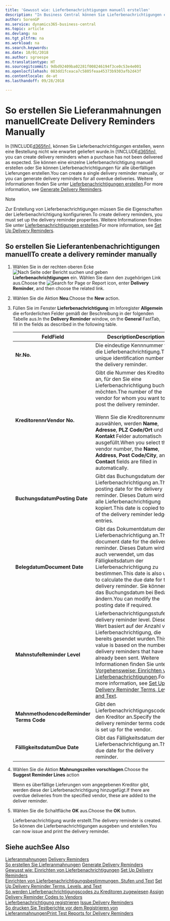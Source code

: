 ```yaml
---
title: 'Gewusst wie: Lieferbenachrichtigungen manuell erstellen'
description: "In Business Central können Sie Lieferbenachrichtigungen erstellen, wenn eine Bestellung nicht wie erwartet geliefert wurde."
author: SorenGP
ms.service: dynamics365-business-central
ms.topic: article
ms.devlang: na
ms.tgt_pltfrm: na
ms.workload: na
ms.search.keywords: 
ms.date: 10/01/2018
ms.author: sgroespe
ms.translationtype: HT
ms.sourcegitcommit: 9dbd92409ba02281f008246194f3ce0c53e4e001
ms.openlocfilehash: 083dd1fceaca7c5805feaa45373b9303afb2d43f
ms.contentlocale: de-at
ms.lasthandoff: 09/28/2018

---
```

# <a name="create-delivery-reminders-manually"></a><span data-ttu-id="bc7c0-103">So erstellen Sie Lieferanmahnungen manuell</span><span class="sxs-lookup"><span data-stu-id="bc7c0-103">Create Delivery Reminders Manually</span></span>
<span data-ttu-id="bc7c0-104">In [!INCLUDE[d365fin](../../includes/d365fin_md.md)], können Sie Lieferbenachrichtigungen erstellen, wenn eine Bestellung nicht wie erwartet geliefert wurde.</span><span class="sxs-lookup"><span data-stu-id="bc7c0-104">In [!INCLUDE[d365fin](../../includes/d365fin_md.md)], you can create delivery reminders when a purchase has not been delivered as expected.</span></span> <span data-ttu-id="bc7c0-105">Sie können eine einzelne Lieferbenachrichtigung manuell erstellen oder Sie können Lieferbenachrichtigungen für alle überfälligen Lieferungen erstellen.</span><span class="sxs-lookup"><span data-stu-id="bc7c0-105">You can create a single delivery reminder manually, or you can generate delivery reminders for all overdue deliveries.</span></span> <span data-ttu-id="bc7c0-106">Weitere Informationen finden Sie unter [Lieferbenachrichtigungen erstellen](how-to-generate-delivery-reminders.md).</span><span class="sxs-lookup"><span data-stu-id="bc7c0-106">For more information, see [Generate Delivery Reminders](how-to-generate-delivery-reminders.md).</span></span>

> [!NOTE]
> <span data-ttu-id="bc7c0-107">Zur Erstellung von Lieferbenachrichtigungen müssen Sie die Eigenschaften der Lieferbenachrichtigung konfigurieren.</span><span class="sxs-lookup"><span data-stu-id="bc7c0-107">To create delivery reminders, you must set up the delivery reminder properties.</span></span> <span data-ttu-id="bc7c0-108">Weitere Informationen finden Sie unter [Lieferbenachrichtigungen erstellen](how-to-set-up-delivery-reminders.md).</span><span class="sxs-lookup"><span data-stu-id="bc7c0-108">For more information, see [Set Up Delivery Reminders](how-to-set-up-delivery-reminders.md).</span></span>

## <a name="to-create-a-delivery-reminder-manually"></a><span data-ttu-id="bc7c0-109">So erstellen Sie Lieferantenbenachrichtigungen manuell</span><span class="sxs-lookup"><span data-stu-id="bc7c0-109">To create a delivery reminder manually</span></span>  

1.  <span data-ttu-id="bc7c0-110">Wählen Sie in der rechten oberen Ecke ![Nach Seite oder Bericht suchen](../../media/ui-search/search_small.png "Symbol nach Seite oder Bericht suchen") und geben **Lieferbenachrichtigungen** ein. Wählen Sie dann den zugehörigen Link aus.</span><span class="sxs-lookup"><span data-stu-id="bc7c0-110">Choose the ![Search for Page or Report](../../media/ui-search/search_small.png "Search for Page or Report icon") icon, enter **Delivery Reminder**, and then choose the related link.</span></span>  
2.  <span data-ttu-id="bc7c0-111">Wählen Sie die Aktion **Neu**.</span><span class="sxs-lookup"><span data-stu-id="bc7c0-111">Choose the **New** action.</span></span>  
3.  <span data-ttu-id="bc7c0-112">Füllen Sie im Fenster **Lieferbenachrichtigung** im Inforegister **Allgemein** die erforderlichen Felder gemäß der Beschreibung in der folgenden Tabelle aus.</span><span class="sxs-lookup"><span data-stu-id="bc7c0-112">In the **Delivery Reminder** window, on the **General** FastTab, fill in the fields as described in the following table.</span></span>  

    |<span data-ttu-id="bc7c0-113">Feld</span><span class="sxs-lookup"><span data-stu-id="bc7c0-113">Field</span></span>|<span data-ttu-id="bc7c0-114">Description</span><span class="sxs-lookup"><span data-stu-id="bc7c0-114">Description</span></span>|  
    |---------------------------------|---------------------------------------|  
    |<span data-ttu-id="bc7c0-115">**Nr.**</span><span class="sxs-lookup"><span data-stu-id="bc7c0-115">**No.**</span></span>|<span data-ttu-id="bc7c0-116">Die eindeutige Kennnummer für die Lieferbenachrichtigung.</span><span class="sxs-lookup"><span data-stu-id="bc7c0-116">The unique identification number for the delivery reminder.</span></span>|  
    |<span data-ttu-id="bc7c0-117">**Kreditorennr**</span><span class="sxs-lookup"><span data-stu-id="bc7c0-117">**Vendor No.**</span></span>|<span data-ttu-id="bc7c0-118">Gibt die Nummer des Kreditors an, für den Sie eine Lieferbenachrichtigung buchen möchten.</span><span class="sxs-lookup"><span data-stu-id="bc7c0-118">The number of the vendor for whom you want to post the delivery reminder.</span></span><br /><br /> <span data-ttu-id="bc7c0-119">Wenn Sie die Kreditorennummer auswählen, werden **Name**, **Adresse**, **PLZ Code/Ort** und **Kontakt** Felder automatisch ausgefüllt.</span><span class="sxs-lookup"><span data-stu-id="bc7c0-119">When you select the vendor number, the **Name**, **Address**, **Post Code/City**, and **Contact** fields are filled in automatically.</span></span>|  
    |<span data-ttu-id="bc7c0-120">**Buchungsdatum**</span><span class="sxs-lookup"><span data-stu-id="bc7c0-120">**Posting Date**</span></span>|<span data-ttu-id="bc7c0-121">Gibt das Buchungsdatum der Lieferbenachrichtigung an.</span><span class="sxs-lookup"><span data-stu-id="bc7c0-121">The posting date for the delivery reminder.</span></span> <span data-ttu-id="bc7c0-122">Dieses Datum wird in alle Lieferbenachrichtigung kopiert.</span><span class="sxs-lookup"><span data-stu-id="bc7c0-122">This date is copied to all of the delivery reminder ledger entries.</span></span>|  
    |<span data-ttu-id="bc7c0-123">**Belegdatum**</span><span class="sxs-lookup"><span data-stu-id="bc7c0-123">**Document Date**</span></span>|<span data-ttu-id="bc7c0-124">Gibt das Dokumentdatum der Lieferbenachrichtigung an.</span><span class="sxs-lookup"><span data-stu-id="bc7c0-124">The document date for the delivery reminder.</span></span> <span data-ttu-id="bc7c0-125">Dieses Datum wird auch verwendet, um das Fälligkeitsdatum der Lieferbenachrichtigung zu bestimmen.</span><span class="sxs-lookup"><span data-stu-id="bc7c0-125">This date is also used to calculate the due date for the delivery reminder.</span></span> <span data-ttu-id="bc7c0-126">Sie können das Buchungsdatum bei Bedarf ändern.</span><span class="sxs-lookup"><span data-stu-id="bc7c0-126">You can modify the posting date if required.</span></span>|  
    |<span data-ttu-id="bc7c0-127">**Mahnstufe**</span><span class="sxs-lookup"><span data-stu-id="bc7c0-127">**Reminder Level**</span></span>|<span data-ttu-id="bc7c0-128">Lieferbenachrichtigungsstufe.</span><span class="sxs-lookup"><span data-stu-id="bc7c0-128">The delivery reminder level.</span></span> <span data-ttu-id="bc7c0-129">Dieser Wert basiert auf der Anzahl von Lieferbenachrichtigung, die bereits gesendet wurden.</span><span class="sxs-lookup"><span data-stu-id="bc7c0-129">This value is based on the number of delivery reminders that have already been sent.</span></span> <span data-ttu-id="bc7c0-130">Weitere Informationen finden Sie unter [Vorgehensweise: Einrichten von Lieferbenachrichtigungen](how-to-set-up-delivery-reminder-terms-levels-and-text.md).</span><span class="sxs-lookup"><span data-stu-id="bc7c0-130">For more information, see [Set Up Delivery Reminder Terms, Levels, and Text](how-to-set-up-delivery-reminder-terms-levels-and-text.md).</span></span>|  
    |<span data-ttu-id="bc7c0-131">**Mahnmethodencode**</span><span class="sxs-lookup"><span data-stu-id="bc7c0-131">**Reminder Terms Code**</span></span>|<span data-ttu-id="bc7c0-132">Gibt den Lieferbenachrichtigungscode für den Kreditor an.</span><span class="sxs-lookup"><span data-stu-id="bc7c0-132">Specify the delivery reminder terms code that is set up for the vendor.</span></span>|  
    |<span data-ttu-id="bc7c0-133">**Fälligkeitsdatum**</span><span class="sxs-lookup"><span data-stu-id="bc7c0-133">**Due Date**</span></span>|<span data-ttu-id="bc7c0-134">Gibt das Fälligkeitsdatum der Lieferbenachrichtigung an.</span><span class="sxs-lookup"><span data-stu-id="bc7c0-134">The due date for the delivery reminder.</span></span>|  

4.  <span data-ttu-id="bc7c0-135">Wählen Sie die Aktion **Mahnungszeilen vorschlagen**.</span><span class="sxs-lookup"><span data-stu-id="bc7c0-135">Choose the **Suggest Reminder Lines** action</span></span>  

    <span data-ttu-id="bc7c0-136">Wenn es überfällige Lieferungen vom angegebenen Kreditor gibt, werden diese der Lieferbenachrichtigung hinzugefügt.</span><span class="sxs-lookup"><span data-stu-id="bc7c0-136">If there are overdue deliveries from the specified vendor, these are added to the deliver reminder.</span></span>  

5.  <span data-ttu-id="bc7c0-137">Wählen Sie die Schaltfläche **OK** aus.</span><span class="sxs-lookup"><span data-stu-id="bc7c0-137">Choose the **OK** button.</span></span>  

    <span data-ttu-id="bc7c0-138">Lieferbenachrichtigung wurde erstellt.</span><span class="sxs-lookup"><span data-stu-id="bc7c0-138">The delivery reminder is created.</span></span> <span data-ttu-id="bc7c0-139">So können die Lieferbenachrichtigungen ausgeben und erstellen.</span><span class="sxs-lookup"><span data-stu-id="bc7c0-139">You can now issue and print the delivery reminder.</span></span>  

## <a name="see-also"></a><span data-ttu-id="bc7c0-140">Siehe auch</span><span class="sxs-lookup"><span data-stu-id="bc7c0-140">See Also</span></span>  
 <span data-ttu-id="bc7c0-141">[Lieferanmahnungen](delivery-reminders.md) </span><span class="sxs-lookup"><span data-stu-id="bc7c0-141">[Delivery Reminders](delivery-reminders.md) </span></span>  
 <span data-ttu-id="bc7c0-142">[So erstellen Sie Lieferanmahnungen](how-to-generate-delivery-reminders.md) </span><span class="sxs-lookup"><span data-stu-id="bc7c0-142">[Generate Delivery Reminders](how-to-generate-delivery-reminders.md) </span></span>  
 <span data-ttu-id="bc7c0-143">[Gewusst wie: Einrichten von Lieferbenachrichtigungen](how-to-set-up-delivery-reminders.md) </span><span class="sxs-lookup"><span data-stu-id="bc7c0-143">[Set Up Delivery Reminders](how-to-set-up-delivery-reminders.md) </span></span>  
 <span data-ttu-id="bc7c0-144">[Einrichten von Lieferbenachrichtigungsbestimmungen, Stufen und Text](how-to-set-up-delivery-reminder-terms-levels-and-text.md) </span><span class="sxs-lookup"><span data-stu-id="bc7c0-144">[Set Up Delivery Reminder Terms, Levels, and Text](how-to-set-up-delivery-reminder-terms-levels-and-text.md) </span></span>  
 <span data-ttu-id="bc7c0-145">[So werden Lieferbenachrichtigungscodes zu Kreditoren zugewiesen](how-to-assign-delivery-reminder-codes-to-vendors.md) </span><span class="sxs-lookup"><span data-stu-id="bc7c0-145">[Assign Delivery Reminder Codes to Vendors](how-to-assign-delivery-reminder-codes-to-vendors.md) </span></span>  
 <span data-ttu-id="bc7c0-146">[Lieferbenachrichtigung registrieren](how-to-issue-delivery-reminders.md) </span><span class="sxs-lookup"><span data-stu-id="bc7c0-146">[Issue Delivery Reminders](how-to-issue-delivery-reminders.md) </span></span>  
 [<span data-ttu-id="bc7c0-147">So drucken Sie Testberichte vor dem Registrieren von Lieferanmahnungen</span><span class="sxs-lookup"><span data-stu-id="bc7c0-147">Print Test Reports for Delivery Reminders</span></span>](how-to-print-test-reports-for-delivery-reminders.md)

